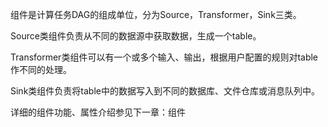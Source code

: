 组件是计算任务DAG的组成单位，分为Source，Transformer，Sink三类。

Source类组件负责从不同的数据源中获取数据，生成一个table。

Transformer类组件可以有一个或多个输入、输出，根据用户配置的规则对table作不同的处理。

Sink类组件负责将table中的数据写入到不同的数据库、文件仓库或消息队列中。

详细的组件功能、属性介绍参见下一章：组件
